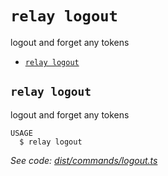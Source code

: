 `relay logout`
==============

logout and forget any tokens

* [`relay logout`](#relay-logout)

## `relay logout`

logout and forget any tokens

```
USAGE
  $ relay logout
```

_See code: [dist/commands/logout.ts](https://github.com/relaypro/relay-cli/blob/v0.0.2/dist/commands/logout.ts)_
